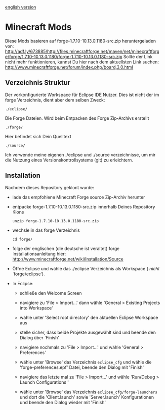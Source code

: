 [english version](README.md)

Minecraft Mods
==============

Diese Mods basieren auf
forge-1.7.10-10.13.0.1180-src.zip
heruntergeladen von:
http://adf.ly/673885/http://files.minecraftforge.net/maven/net/minecraftforge/forge/1.7.10-10.13.0.1180/forge-1.7.10-10.13.0.1180-src.zip
Sollte der Link nicht mehr funktionieren, kannst Du hier nach dem aktuellsten
Link suchen:
http://www.minecraftforge.net/forum/index.php/board,3.0.html

Verzeichnis Struktur
--------------------

Der vorkonfigurierte Workspace für Eclipse IDE Nutzer. Dies ist nicht der im
forge Verzeichnis, dient aber dem selben Zweck:

    ./eclipse/

Die Forge Dateien. Wird beim Entpacken des Forge Zip-Archivs erstellt

    ./forge/

Hier befindet sich Dein Quelltext

    ./source/

Ich verwende meine eigenen ./eclipse und ./source verzeichnisse, um mir die
Nutzung eines Versionskontrollsystems (git) zu erleichtern.


Installation
------------

Nachdem dieses Repository geklont wurde:

- lade das empfohlene Minecraft Forge source Zip-Archiv herunter
- entpacke forge-1.7.10-10.13.0.1180-src.zip innerhalb Deines Repository
Klons

      unzip forge-1.7.10-10.13.0.1180-src.zip

- wechsle in das forge Verzeichnis

      cd forge/

- folge der englischen (die deutsche ist veraltet) forge Installationsanleitung
hier: http://www.minecraftforge.net/wiki/Installation/Source

- Öffne Eclipse und wähle das ./eclipse Verzeichnis als Workspace
( *nicht* 'forge/eclipse').

- In Eclipse:

  - schließe den Welcome Screen

  - navigiere zu 'File > Import...' dann wähle
  'General > Existing Projects into Workspace'

  - wähle unter 'Select root directory' den aktuellen Eclipse Workspace aus

  - stelle sicher, dass beide Projekte ausgewählt sind und beende den Dialog
  über 'Finish'

  - navigiere nochmals zu 'File > Import...' und wähle  'General > Preferences'

  - wähle unter 'Browse' das Verzeichnis `eclipse_cfg` und wähle die
  'forge-preferences.epf' Datei, beende den Dialog mit 'Finish'

  - navigiere das letzte mal zu 'File > Import...' und wähle
  'Run/Debug > Launch Configurations '

  - wähle unter 'Browse' das Verzeichnis
  `eclipse_cfg/forge-launchers` und dort die 'Client.launch'
  sowie 'Server.launch' Konfigurationen und beende den Dialog wieder mit
  'Finish'

